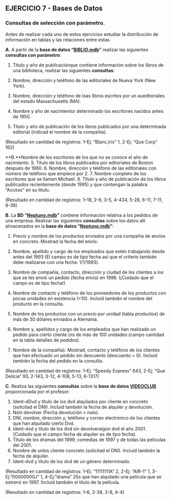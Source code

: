 ## EJERCICIO 7 - Bases de Datos
### Consultas de selección con parámetro.

Antes de realizar cada uno de estos ejercicios estudiar la distribución de información en tablas y las relaciones entre estas.

**A.** A partir de la **base de datos “[BIBLIO.mdb](http://descargas.teformas.com/Archivos%20Teformas/BIBLIO.accdb)”** realizar las siguientes **consultas con parámetro**:

1.  Título y año de publicaciónque contiene información sobre los libros de una biblioteca, realizar las siguientes **consultas**:

1.  Nombre, dirección y teléfono de las editoriales de Nueva York (New York).
2.  Nombre, dirección y teléfono de loas libros escritos por un aueditoriales del estado Massachusetts (MA).
3.  Nombre y año de nacimientor determinado los escritores nacidos antes de 1950.
24.  Título y año de publicación de los libros publicados por una determinada editorial (indicad el nombre de la compañía).

(Resultado en cantidad de registros: 1–Ej: “Blanc,Iris” 1, 2-Ej: “Que Corp” 162)

  
  

**B.**Nombre de los escritores de los que no se conoce el año de nacimiento.
5.  Título de los libros publicados por editoriales de Boston después de 1990.
6.  Nombre, dirección y teléfono de las editoriales con número de teléfono que empiece por 2.
7.  Nombre completo de los escritores que se llamen Michael.
8.  Título y año de publicación de los libros publicados recientemente (desde 1995) y que contengan la palabra “Access” en su titulo.

(Resultado en cantidad de registros: 1–18, 2-6, 3-5, 4-434, 5-28, 6-11, 7-11, 8-38)

  
  

**B.** La **BD “[Neptuno.mdb](http://descargas.teformas.com/Archivos%20Teformas/NEPTUNO.accdb)”** contiene información relativa a los pedidos de una empresa. Realizar las siguientes **consultas** sobre los datos allí almacenados en la **base de datos “[Neptuno.mdb](http://descargas.teformas.com/Archivos%20Teformas/NEPTUNO.accdb)”**:

1.  Precio y nombre de los productos enviados por una compañía de envíos en concreto. Mostrad la fecha del envío:

1.  Nombre, apellido y cargo de los empleados que estén trabajando desde antes del 1993 (El campo es de tipo fecha así que el criterio también debe realizarse con una fecha: 1/1/1993).
2.  Nombre de compañía, contacto, dirección y ciudad de los clientes a los que se les envió un pedido (fecha envío) en 1996. (¡Cuidado que el campo es de tipo fecha!)
3.  Nombre de contacto y teléfono de los proveedores de los productos con pocas unidades en existencia (<10). Incluid también el nombre del producto en la consulta.
4.  Nombre de los productos con un precio por unidad (tabla productos) de más de 30 dólares enviados a Alemania.
25.  Nombre y, apellidos y cargo de los empleados que han realizado un pedido para cierto cliente (ns de más de 100 unidades (campo cantidad en la tabla detalles de pedidos).
6.  Nombre de la compañía). Mostrad, contacto y teléfono de los clientes que han efectuado un pedido sin descuento (descuento = 0). Incluid también la fecha del pedido en la consulta.

(Resultado en cantidad de registros: 1–Ej: “Speedy Express” 643, 2-Ej: “Que Delícia” 93, 2-143, 3-12, 4-108, 5-13, 6-1317)

**C.** Realiza las siguientes **consultas** sobre la **base de datos [VIDEOCLUB](http://descargas.teformas.com/Archivos%20Teformas/VIDEOCLUB.accdb)** proporcionada por el profesor:

1.  Ident-dDvd y título de los dvd alquilados por cliente en concreto (solicitad el DNI). Incluid también la fecha de alquiler y devolución.
2.  Nsin devolver (Fecha devolución = nulo).
2.  DNI, nombre, dirección y, teléfono y correo electrónico de los clientes que han alquilado cierto Dvd.
3.  Ident-dvd y título de los dvd sin devolveralgún dvd el año 2001. (Cuidado que el campo fecha de alquiler es de tipo fecha).
3.  Título de los dramas del 1999, comedias de 1997 y de todas las películas del 2001.
4.  Nombre de unlos cliente concreto (solicitad el DNI). Incluid también la fecha de alquiler.
4.  Ident-dvd y título de los dvd de un género determinado.

(Resultado en cantidad de registros: 1–Ej: “11111111A” 2, 2-Ej: “AIR-1” 1, 3-Ej:”00000000J” 1, 4-Ej:”drama” 25s que han alquilado una película que se estrenó en 1997. Incluid también el título de la película.

(Resultado en cantidad de registros: 1–6, 2-38, 3-8, 4-4)
<!--stackedit_data:
eyJoaXN0b3J5IjpbLTE2MTIyODQ1OTEsLTEwMzk1MDI3Ml19
-->